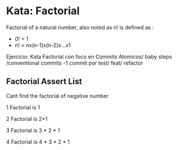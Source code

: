 # Kata: Factorial 

Factorial of a natural number, also noted as n! is defined as :

+ 0! = 1
+ n! = nx(n-1)x(n-2)x...x1


Ejercicio: Kata Factorial con foco en Commits Atomicos/ baby steps /conventional commits -1 commit por test/ feat/ refactor


## Factorial Assert List

Cant find the factorial of negative number

1 Factorial is 1

2 Factorial is 2*1

3 Factorial is 3 * 2 * 1

4 Factorial is 4 * 3 * 2 * 1


